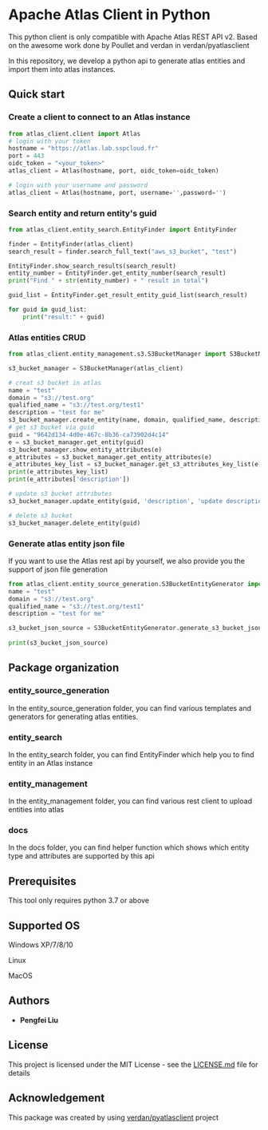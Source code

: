 # Apache Atlas Client in Python

This python client is only compatible with Apache Atlas REST API v2. 
Based on the awesome work done by Poullet and verdan in verdan/pyatlasclient

In this repository, we develop a python api to generate atlas entities and import them into atlas instances.

## Quick start

### Create a client to connect to an Atlas instance
```python
from atlas_client.client import Atlas
# login with your token
hostname = "https://atlas.lab.sspcloud.fr"
port = 443
oidc_token = "<your_token>"
atlas_client = Atlas(hostname, port, oidc_token=oidc_token)

# login with your username and password
atlas_client = Atlas(hostname, port, username='',password='')
```
### Search entity and return entity's guid
```python
from atlas_client.entity_search.EntityFinder import EntityFinder

finder = EntityFinder(atlas_client)
search_result = finder.search_full_text("aws_s3_bucket", "test")

EntityFinder.show_search_results(search_result)
entity_number = EntityFinder.get_entity_number(search_result)
print("Find " + str(entity_number) + " result in total")

guid_list = EntityFinder.get_result_entity_guid_list(search_result)

for guid in guid_list:
    print("result:" + guid)


```

### Atlas entities CRUD
```python
from atlas_client.entity_management.s3.S3BucketManager import S3BucketManager

s3_bucket_manager = S3BucketManager(atlas_client)

# creat s3 bucket in atlas
name = "test"
domain = "s3://test.org"
qualified_name = "s3://test.org/test1"
description = "test for me"
s3_bucket_manager.create_entity(name, domain, qualified_name, description)
# get s3 bucket via guid
guid = "9642d134-4d0e-467c-8b36-ca73902d4c14"
e = s3_bucket_manager.get_entity(guid)
s3_bucket_manager.show_entity_attributes(e)
e_attributes = s3_bucket_manager.get_entity_attributes(e)
e_attributes_key_list = s3_bucket_manager.get_s3_attributes_key_list(e)
print(e_attributes_key_list)
print(e_attributes['description'])

# update s3 bucket attributes
s3_bucket_manager.update_entity(guid, 'description', 'update description from api')

# delete s3 bucket
s3_bucket_manager.delete_entity(guid)

``` 


### Generate atlas entity json file
If you want to use the Atlas rest api by yourself, we also provide you the support of json file generation
```python
from atlas_client.entity_source_generation.S3BucketEntityGenerator import S3BucketEntityGenerator
name = "test"
domain = "s3://test.org"
qualified_name = "s3://test.org/test1"
description = "test for me"

s3_bucket_json_source = S3BucketEntityGenerator.generate_s3_bucket_json_source(name, domain,qualified_name,description
                                                                               , creator_id="toto")
print(s3_bucket_json_source)

```

## Package organization

### entity_source_generation

In the entity_source_generation folder, you can find various templates and generators for generating atlas entities.

### entity_search

In the entity_search folder, you can find EntityFinder which help you to find entity in an Atlas instance

### entity_management

In the entity_management folder, you can find various rest client to upload entities into atlas

### docs

In the docs folder, you can find helper function which shows which entity type and attributes are supported by this api


## Prerequisites

This tool only requires python 3.7 or above

## Supported OS

Windows XP/7/8/10

Linux  

MacOS


## Authors

* **Pengfei Liu** 


## License

This project is licensed under the MIT License - see the [LICENSE.md](LICENSE.md) file for details

## Acknowledgement

This package was created by using [verdan/pyatlasclient](<https://github.com/verdan/pyatlasclient>) project